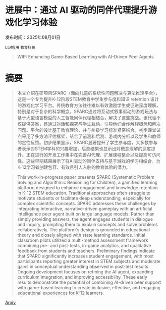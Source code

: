 # 进展中：通过 AI 驱动的同伴代理提升游戏化学习体验

发布时间：2025年08月01日

`LLM应用` `教育科技`

> WIP: Enhancing Game-Based Learning with AI-Driven Peer Agents

# 摘要

> 本文介绍在研项目SPARC（面向儿童的系统性问题解决与算法推理平台），这是一个专为提升K-12阶段STEM教育中学生参与度和知识 retention 设计的游戏化学习平台。传统教育方法往往难以有效激励学生或促进深度理解，特别是对于复杂的科学概念。SPARC通过将互动式叙事驱动的游戏玩法与基于大型语言模型的人工智能同伴代理相结合，解决了这些挑战。该代理不仅提供答案，还通过对话和探究与学生互动，引导他们合作解释概念和解决问题。平台的设计基于教育理论，并与州级学习标准紧密结合。初步课堂试点采用了多方法评估框架，结合了前测和后测、游戏内分析以及学生和教师的定性反馈。初步结果显示，SPARC显著提升了学生参与度，大多数参与者表示对STEM学科的兴趣增加，后测结果也显示出对概念理解的适度提升。正在进行的开发工作集中在完善AI代理、扩展课程整合以及提高可访问性。这些早期结果展示了将AI驱动的同伴支持与基于游戏的学习相结合，为K-12学习者创建包容、有效且引人入胜的教育体验的潜力。

> This work-in-progress paper presents SPARC (Systematic Problem Solving and Algorithmic Reasoning for Children), a gamified learning platform designed to enhance engagement and knowledge retention in K-12 STEM education. Traditional approaches often struggle to motivate students or facilitate deep understanding, especially for complex scientific concepts. SPARC addresses these challenges by integrating interactive, narrative-driven gameplay with an artificial intelligence peer agent built on large language models. Rather than simply providing answers, the agent engages students in dialogue and inquiry, prompting them to explain concepts and solve problems collaboratively. The platform's design is grounded in educational theory and closely aligned with state learning standards. Initial classroom pilots utilized a multi-method assessment framework combining pre- and post-tests, in-game analytics, and qualitative feedback from students and teachers. Preliminary findings indicate that SPARC significantly increases student engagement, with most participants reporting greater interest in STEM subjects and moderate gains in conceptual understanding observed in post-test results. Ongoing development focuses on refining the AI agent, expanding curriculum integration, and improving accessibility. These early results demonstrate the potential of combining AI-driven peer support with game-based learning to create inclusive, effective, and engaging educational experiences for K-12 learners.

[Arxiv](https://arxiv.org/abs/2508.01169)